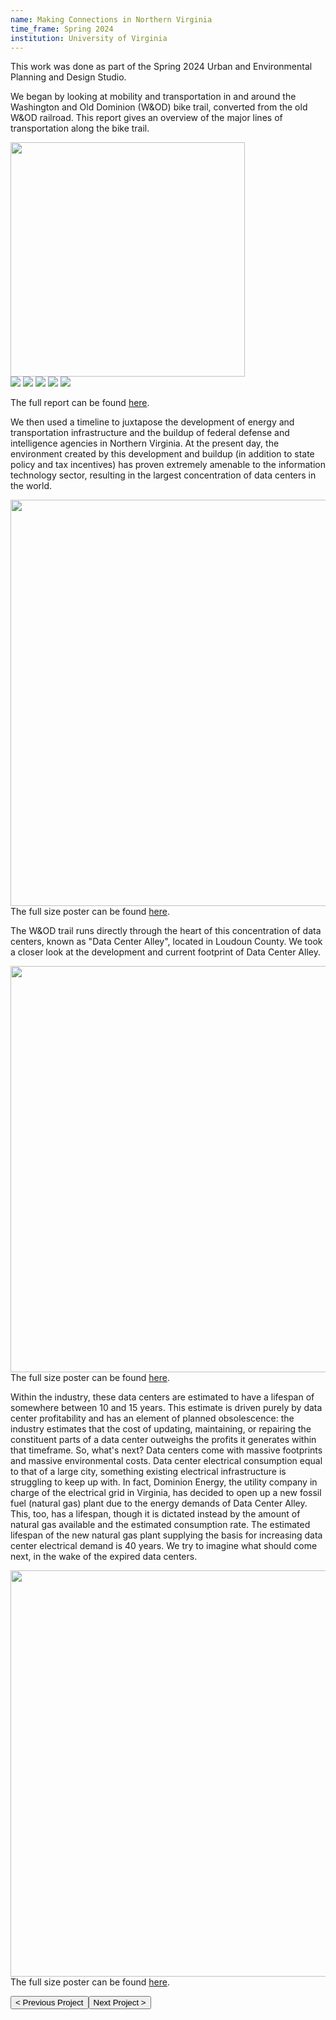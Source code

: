 ```yaml
---
name: Making Connections in Northern Virginia
time_frame: Spring 2024
institution: University of Virginia
---
```

This work was done as part of the Spring 2024 Urban and Environmental Planning and Design Studio.

We began by looking at mobility and transportation in and around the Washington and Old Dominion (W&OD) bike trail, converted from the old W&OD railroad. This report gives an overview of the major lines of transportation along the bike trail.

<div class="oohbaby">
  <img class="myImages center" id="myImg" width="375px" src="/imgs/studio_reportcover.png">
  <br>
  <img class="quint_p myImages" id="myImg" src="/imgs/studio_01.png">
  <img class="quint_p myImages" id="myImg" src="/imgs/studio_02.png">
  <img class="quint_p myImages" id="myImg" src="/imgs/studio_03.png">
  <img class="quint_p myImages" id="myImg" src="/imgs/studio_04.png">
  <img class="quint_p myImages" id="myImg" src="/imgs/studio_05.png">
</div>

The full report can be found <a class="normalfont" target="_blank" href="/imgs/MobilityAndTransportation_FinalDraft.pdf">here</a>.

We then used a timeline to juxtapose the development of energy and transportation infrastructure and the buildup of federal defense and intelligence agencies in Northern Virginia. At the present day, the environment created by this development and buildup (in addition to state policy and tax incentives) has proven extremely amenable to the information technology sector, resulting in the largest concentration of data centers in the world.

<img class="myImages center" id="myImg" width="650px" src="/imgs/studio_timeline.png">
The full size poster can be found <a class="normalfont" target="_blank" href="/imgs/studio_timeline.pdf">here</a>.

The W&OD trail runs directly through the heart of this concentration of data centers, known as "Data Center Alley", located in Loudoun County. We took a closer look at the development and current footprint of Data Center Alley.

<img class="myImages center" id="myImg" width="650px" src="/imgs/studio_datacenters.png">
The full size poster can be found <a class="normalfont" target="_blank" href="/imgs/studio_datacenters.pdf">here</a>.

Within the industry, these data centers are estimated to have a lifespan of somewhere between 10 and 15 years. This estimate is driven purely by data center profitability and has an element of planned obsolescence: the industry estimates that the cost of updating, maintaining, or repairing the constituent parts of a data center outweighs the profits it generates within that timeframe. So, what's next? Data centers come with massive footprints and massive environmental costs. Data center electrical consumption equal to that of a large city, something existing electrical infrastructure is struggling to keep up with. In fact, Dominion Energy, the utility company in charge of the electrical grid in Virginia, has decided to open up a new fossil fuel (natural gas) plant due to the energy demands of Data Center Alley. This, too, has a lifespan, though it is dictated instead by the amount of natural gas available and the estimated consumption rate. The estimated lifespan of the new natural gas plant supplying the basis for increasing data center electrical demand is 40 years. We try to imagine what should come next, in the wake of the expired data centers.

<img class="myImages center" id="myImg" width="650px" src="/imgs/studio_futureofdc.png">
The full size poster can be found <a class="normalfont" target="_blank" href="/imgs/studio_futureofdc.pdf">here</a>.

<button class="prev" onclick="window.location.href = '/projects/gy2s1_bees.html';"> < Previous Project
<button class="next" onclick="window.location.href = '/projects/gy2s1_cvilletulips.html';">Next Project > </button>
